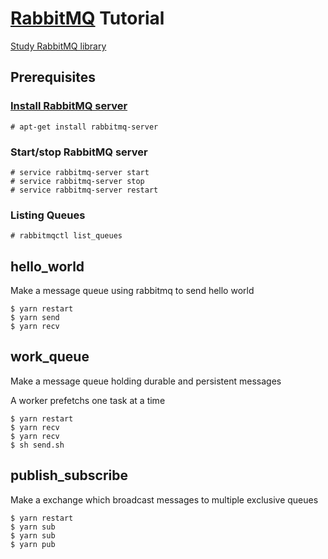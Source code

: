 # [RabbitMQ](https://www.rabbitmq.com/) Tutorial
[Study RabbitMQ library](https://www.rabbitmq.com/getstarted.html)

## Prerequisites
### [Install RabbitMQ server](https://www.rabbitmq.com/download.html)
```
# apt-get install rabbitmq-server
```

### Start/stop RabbitMQ server
```
# service rabbitmq-server start
# service rabbitmq-server stop
# service rabbitmq-server restart
```

### Listing Queues
```
# rabbitmqctl list_queues
```

## hello_world
Make a message queue using rabbitmq to send hello world
```
$ yarn restart
$ yarn send
$ yarn recv
```

## work_queue
Make a message queue holding durable and persistent messages

A worker prefetchs one task at a time

```
$ yarn restart
$ yarn recv
$ yarn recv
$ sh send.sh
```

## publish_subscribe
Make a exchange which broadcast messages to multiple exclusive queues

```
$ yarn restart
$ yarn sub
$ yarn sub
$ yarn pub
```
